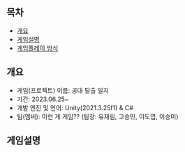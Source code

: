 ## 목차
- [개요](#개요)
- [게임설명](#게임설명)
- [게임플레이 방식](#게임플레이방식)

## 개요
- 게임(프로젝트) 이름: 공대 탈출 일지
- 기간: 2023.06.25~
- 개발 엔진 및 언어: Unity(2021.3.25f1) & C#
- 팀(멤버): 이런 게 게임?? (팀장: 유재림, 고승민, 이도엽, 이승미)

## 게임설명
<script =""

## 게임플레이방식
| |좌|우|하|점프|stage 리셋|
|------|---|---|---|---|---|
| |테스트2|테스트3|테스트3|테스트3|테스트3|
| |테스트2|테스트3|테스트3|테스트3|테스트3|
